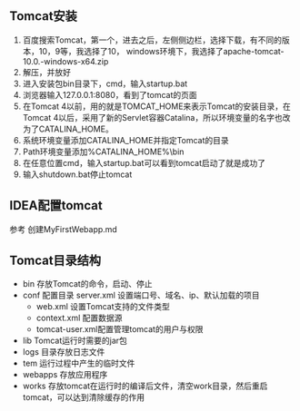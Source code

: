 ## Tomcat安装

1. 百度搜索Tomcat，第一个，进去之后，左侧侧边栏，选择下载，有不同的版本，10，9等，我选择了10，
   windows环境下，我选择了apache-tomcat-10.0.-windows-x64.zip
2. 解压，并放好
3. 进入安装包bin目录下，cmd，输入startup.bat
4. 浏览器输入127.0.0.1:8080，看到了tomcat的页面
5. 在Tomcat 4以前，用的就是TOMCAT_HOME来表示Tomcat的安装目录，在Tomcat 4以后，采用了新的Servlet容器Catalina，所以环境变量的名字也改为了CATALINA_HOME。
6. 系统环境变量添加CATALINA_HOME并指定Tomcat的目录
7. Path环境变量添加%CATALINA_HOME%\bin
8. 在任意位置cmd，输入startup.bat可以看到tomcat启动了就是成功了
9. 输入shutdown.bat停止tomcat

## IDEA配置tomcat

参考 创建MyFirstWebapp.md

## Tomcat目录结构

- bin 存放Tomcat的命令，启动、停止
- conf 配置目录 server.xml 设置端口号、域名、ip、默认加载的项目
  - web.xml 设置Tomcat支持的文件类型
  - context.xml 配置数据源
  - tomcat-user.xml配置管理tomcat的用户与权限
- lib Tomcat运行时需要的jar包
- logs 目录存放日志文件
- tem 运行过程中产生的临时文件
- webapps 存放应用程序
- works 存放tomcat在运行时的编译后文件，清空work目录，然后重启tomcat，可以达到清除缓存的作用